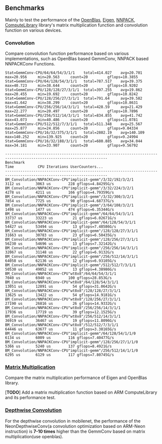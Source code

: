 ## Benchmarks

Mainly to test the performance of the [OpenBlas](https://github.com/xianyi/OpenBLAS), [Eigen](http://eigen.tuxfamily.org/index.php?title=Main_Page), [NNPACK](https://github.com/Maratyszcza/NNPACK), [ComputeLibrary](https://github.com/ARM-software/ComputeLibrary) library's matrix multiplication function and convolution function on various devices.

### Convolution
Compare convolution function performance based on various implementations, such as OpenBlas based GemmConv, NNPACK based NNPACKConv Functions.
```
Stat=GemmConv-CPU/64/64/54/3/1/1    total=414.027    avg=20.701     max=20.956     min=20.563     count=20         gflops=10.3855
Stat=GemmConv-CPU/64/128/54/3/1/1   total=787.517    avg=39.375     max=40.723     min=38.644     count=20         gflops=10.9202
Stat=GemmConv-CPU/128/128/27/3/1/1  total=397.255    avg=19.862     max=20.455     min=19.692     count=20         gflops=10.8242
Stat=GemmConv-CPU/128/256/27/3/1/1  total=791.64     avg=39.582     max=41.642     min=38.299     count=20         gflops=10.8631
Stat=GemmConv-CPU/256/256/14/3/1/1  total=428.59     avg=21.429     max=22.277     min=20.497     count=20         gflops=10.7896
Stat=GemmConv-CPU/256/512/14/3/1/1  total=834.855    avg=41.742     max=43.073     min=40.486     count=20         gflops=11.0781
Stat=GemmConv-CPU/512/512/7/3/1/1   total=511.348    avg=25.567     max=25.877     min=24.856     count=20         gflops=9.04334
Stat=GemmConv-CPU/16/32/375/3/1/1   total=2802.19    avg=140.109    max=140.252    min=139.925    count=20         gflops=9.24994
Stat=GemmConv-CPU/16/32/188/3/1/1   total=680.885    avg=34.044     max=34.181     min=33.907     count=20         gflops=9.56792
```
```
---------------------------------------------------------------------------------------------------------------------
Benchmark                                                              Time           CPU Iterations UserCounters...
---------------------------------------------------------------------------------------------------------------------
BM_Convolution/NNPACKConv-CPU"implicit-gemm"/3/32/192/3/2/1         3112 us       3063 us        228 gflops=4.84295G/s
BM_Convolution/NNPACKConv-CPU"implicit-gemm"/3/32/224/3/2/1         4278 us       4211 us        166 gflops=4.79359G/s
BM_Convolution/NNPACKConv-CPU"implicit-gemm"/3/32/300/3/2/1         7854 us       7725 us         90 gflops=4.68737G/s
BM_Convolution/NNPACKConv-CPU"implicit-gemm"/3/64/108/3/2/1         1498 us       1477 us        474 gflops=6.35344G/s
BM_Convolution/NNPACKConv-CPU"implicit-gemm"/64/64/54/3/1/1        33737 us      33223 us         21 gflops=6.02671G/s
BM_Convolution/NNPACKConv-CPU"implicit-gemm"/64/128/54/3/1/1       54427 us      53494 us         13 gflops=7.48586G/s
BM_Convolution/NNPACKConv-CPU"implicit-gemm"/128/128/27/3/1/1      31663 us      30783 us         23 gflops=6.50435G/s
BM_Convolution/NNPACKConv-CPU"implicit-gemm"/128/256/27/3/1/1      56230 us      54696 us         13 gflops=7.32142G/s
BM_Convolution/NNPACKConv-CPU"implicit-gemm"/256/256/14/3/1/1      32067 us      31148 us         22 gflops=6.9132G/s
BM_Convolution/NNPACKConv-CPU"implicit-gemm"/256/512/14/3/1/1      64058 us      62136 us         12 gflops=6.93105G/s
BM_Convolution/NNPACKConv-CPU"implicit-gemm"/512/512/7/3/1/1       50530 us      49052 us         13 gflops=4.38986G/s
BM_Convolution/NNPACKConv-CPU"wt8x8"/64/64/54/3/1/1                 7040 us       6940 us        100 gflops=28.853G/s
BM_Convolution/NNPACKConv-CPU"wt8x8"/64/128/54/3/1/1               13051 us      12891 us         54 gflops=31.0642G/s
BM_Convolution/NNPACKConv-CPU"wt8x8"/128/128/27/3/1/1              13625 us      13422 us         54 gflops=14.9181G/s
BM_Convolution/NNPACKConv-CPU"wt8x8"/128/256/27/3/1/1              27190 us      26816 us         26 gflops=14.9332G/s
BM_Convolution/NNPACKConv-CPU"wt8x8"/256/256/14/3/1/1              17936 us      17719 us         39 gflops=12.1525G/s
BM_Convolution/NNPACKConv-CPU"wt8x8"/256/512/14/3/1/1              36919 us      36467 us         19 gflops=11.8096G/s
BM_Convolution/NNPACKConv-CPU"wt8x8"/512/512/7/3/1/1               64446 us      63677 us         11 gflops=3.38165G/s
BM_Convolution/NNPACKConv-CPU"implicit-gemm"/64/128/54/1/1/0        6134 us       6009 us        116 gflops=7.40477G/s
BM_Convolution/NNPACKConv-CPU"implicit-gemm"/128/256/27/1/1/0       5366 us       5240 us        137 gflops=8.4921G/s
BM_Convolution/NNPACKConv-CPU"implicit-gemm"/256/512/14/1/1/0       6295 us       6129 us        117 gflops=7.80745G/s
```

### [Matrix Multiplication](https://github.com/hedaoyuan/Function/blob/master/src/matmul/README.md)
Compare the matrix multiplication performance of Eigen and OpenBlas library.

[**TODO**] Add a matrix multiplication function based on ARM ComputeLibrary and its performance test.

### [Depthwise Convolution](https://github.com/hedaoyuan/Function/blob/master/src/conv/README.md)
For the depthwise convolution in mobilenet, the performance of the NeonDepthwiseConv(a convolution optimization based on ARM-Neon instruction) is **7-10 times** higher than the GemmConv based on matrix multiplication(use openblas).


